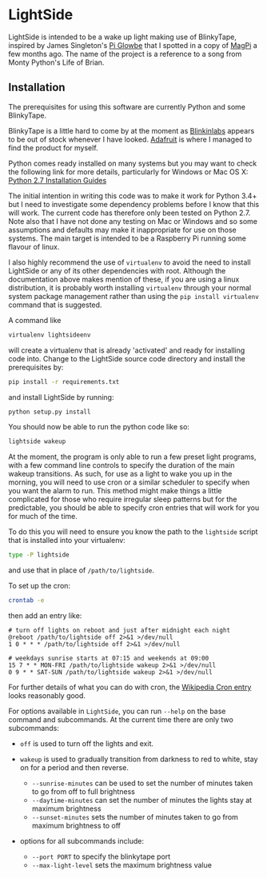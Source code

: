 # LightSide
LightSide is intended to be a wake up light making use of BlinkyTape, inspired by James Singleton's
[Pi Glowbe](https://github.com/jpsingleton/pi-glowbe) that I spotted in a copy of 
[MagPi](https://www.raspberrypi.org/magpi/) a few months ago. The name of the project is a reference to a song from
Monty Python's Life of Brian.

## Installation

The prerequisites for using this software are currently Python and some BlinkyTape.

BlinkyTape is a little hard to come by at the moment as [Blinkinlabs](http://blinkinlabs.com/) appears to be out of
stock whenever I have looked. [Adafruit](https://www.adafruit.com/products/1605) is where I managed to find the product
for myself.

Python comes ready installed on many systems but you may want to check the following link for more details,
particularly for Windows or Mac OS X:
[Python 2.7 Installation Guides](http://docs.python-guide.org/en/latest/starting/installation/)

The initial intention in writing this code was to make it work for Python 3.4+ but I need to investigate some
dependency problems before I know that this will work. The current code has therefore only been tested on Python 2.7.
Note also that I have not done any testing on Mac or Windows and so some assumptions and defaults may make it
inappropriate for use on those systems. The main target is intended to be a Raspberry Pi running some flavour of linux.

I also highly recommend the use of `virtualenv` to avoid the need to install LightSide or any of its other
dependencies with root. Although the documentation above makes mention of these, if you are using a linux distribution,
it is probably worth installing `virtualenv` through your normal system package management rather than using the
`pip install virtualenv` command that is suggested.

A command like

```bash
virtualenv lightsideenv
```

will create a virtualenv that is already 'activated' and ready for installing code into. Change to the LightSide
source code directory and install the prerequisites by:

```bash
pip install -r requirements.txt
```

and install LightSide by running:

```bash
python setup.py install
```

You should now be able to run the python code like so:

```bash
lightside wakeup
```

At the moment, the program is only able to run a few preset light programs, with a few command line controls to specify
the duration of the main wakeup transitions. As such, for use as a light to wake you up in the morning, you will need 
to use cron or a similar scheduler to specify when you want the alarm to run. This method might make things a little 
complicated for those who require irregular sleep patterns but for the predictable, you should be able to specify cron 
entries that will work for you for much of the time.

To do this you will need to ensure you know the path to the `lightside` script that is installed into your virtualenv:

```bash
type -P lightside
```

and use that in place of `/path/to/lightside`.

To set up the cron:

```bash
crontab -e
```

then add an entry like:

```
# turn off lights on reboot and just after midnight each night
@reboot /path/to/lightside off 2>&1 >/dev/null
1 0 * * * /path/to/lightside off 2>&1 >/dev/null

# weekdays sunrise starts at 07:15 and weekends at 09:00
15 7 * * MON-FRI /path/to/lightside wakeup 2>&1 >/dev/null
0 9 * * SAT-SUN /path/to/lightside wakeup 2>&1 >/dev/null

```

For further details of what you can do with cron, the [Wikipedia Cron entry](https://en.wikipedia.org/wiki/Cron) looks 
reasonably good.

For options available in `LightSide`, you can run `--help` on the base command and subcommands. At the current time 
there are only two subcommands:

 - `off` is used to turn off the lights and exit.
 - `wakeup` is used to gradually transition from darkness to red to white, stay on for a period and then reverse.
   - `--sunrise-minutes` can be used to set the number of minutes taken to go from off to full brightness
   - `--daytime-minutes` can set the number of minutes the lights stay at maximum brightness
   - `--sunset-minutes` sets the number of minutes taken to go from maximum brightness to off

 - options for all subcommands include:
   - `--port PORT` to specify the blinkytape port
   - `--max-light-level` sets the maximum brightness value
